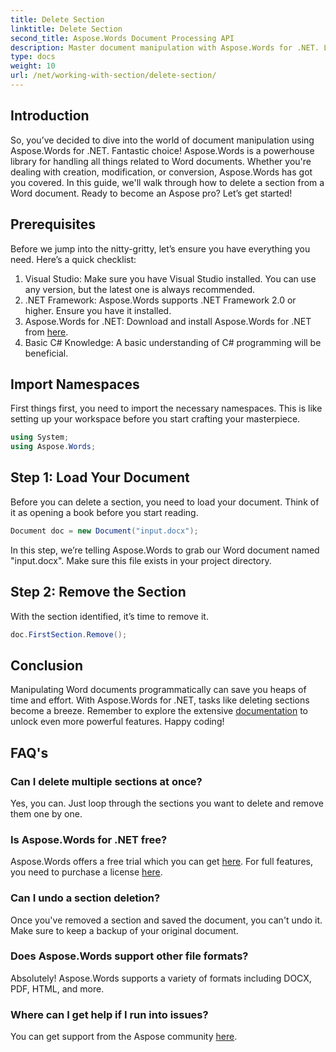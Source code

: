 ```yaml
---
title: Delete Section
linktitle: Delete Section
second_title: Aspose.Words Document Processing API
description: Master document manipulation with Aspose.Words for .NET. Learn how to delete sections from Word documents in a few simple steps.
type: docs
weight: 10
url: /net/working-with-section/delete-section/
---
```

## Introduction

So, you’ve decided to dive into the world of document manipulation using Aspose.Words for .NET. Fantastic choice! Aspose.Words is a powerhouse library for handling all things related to Word documents. Whether you're dealing with creation, modification, or conversion, Aspose.Words has got you covered. In this guide, we'll walk through how to delete a section from a Word document. Ready to become an Aspose pro? Let’s get started!

## Prerequisites

Before we jump into the nitty-gritty, let’s ensure you have everything you need. Here’s a quick checklist:

1. Visual Studio: Make sure you have Visual Studio installed. You can use any version, but the latest one is always recommended.
2. .NET Framework: Aspose.Words supports .NET Framework 2.0 or higher. Ensure you have it installed.
3. Aspose.Words for .NET: Download and install Aspose.Words for .NET from [here](https://releases.aspose.com/words/net/).
4. Basic C# Knowledge: A basic understanding of C# programming will be beneficial.

## Import Namespaces

First things first, you need to import the necessary namespaces. This is like setting up your workspace before you start crafting your masterpiece.

```csharp
using System;
using Aspose.Words;
```

## Step 1: Load Your Document

Before you can delete a section, you need to load your document. Think of it as opening a book before you start reading.

```csharp
Document doc = new Document("input.docx");
```

In this step, we’re telling Aspose.Words to grab our Word document named "input.docx". Make sure this file exists in your project directory.

## Step 2: Remove the Section

With the section identified, it’s time to remove it.

```csharp
doc.FirstSection.Remove();
```


## Conclusion

Manipulating Word documents programmatically can save you heaps of time and effort. With Aspose.Words for .NET, tasks like deleting sections become a breeze. Remember to explore the extensive [documentation](https://reference.aspose.com/words/net/) to unlock even more powerful features. Happy coding!

## FAQ's

### Can I delete multiple sections at once?
Yes, you can. Just loop through the sections you want to delete and remove them one by one.

### Is Aspose.Words for .NET free?
Aspose.Words offers a free trial which you can get [here](https://releases.aspose.com/). For full features, you need to purchase a license [here](https://purchase.aspose.com/buy).

### Can I undo a section deletion?
Once you've removed a section and saved the document, you can't undo it. Make sure to keep a backup of your original document.

### Does Aspose.Words support other file formats?
Absolutely! Aspose.Words supports a variety of formats including DOCX, PDF, HTML, and more.

### Where can I get help if I run into issues?
You can get support from the Aspose community [here](https://forum.aspose.com/c/words/8).
